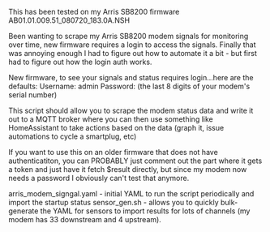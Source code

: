 This has been tested on my Arris SB8200 firmware AB01.01.009.51_080720_183.0A.NSH

Been wanting to scrape my Arris SB8200 modem signals for monitoring over time, new firmware requires a login to access the signals.  Finally that was annoying enough I had to figure out how to automate it a bit - but first had to figure out how the login auth works.

New firmware, to see your signals and status requires login...here are the defaults:
Username: admin
Password: (the last 8 digits of your modem's serial number)

This script should allow you to scrape the modem status data and write it out to a MQTT broker where you can then use something like HomeAssistant to take actions based on the data (graph it, issue automations to cycle a smartplug, etc)

If you want to use this on an older firmware that does not have authenticatiton, you can PROBABLY just comment out the part where it gets a token and just have it fetch $result directly, but since my modem now needs a password I obviously can't test that anymore.


arris_modem_signgal.yaml - initial YAML to run the script periodically and import the startup status
sensor_gen.sh - allows you to quickly bulk-generate the YAML for sensors to import results for lots of channels (my modem has 33 downstream and 4 upstream).
